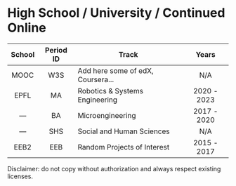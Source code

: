 # High School / University / Continued Online
|School|Period ID|Track|Years|
|:---:|:---:|---|:---:|
|MOOC|W3S|Add here some of edX, Coursera...|N/A|
|EPFL|MA|Robotics & Systems Engineering|2020 - 2023|
|—|BA|Microengineering|2017 - 2020|
|—|SHS|Social and Human Sciences|N/A|
|EEB2|EEB|Random Projects of Interest|2015 - 2017|

Disclaimer: do not copy without authorization and always respect existing licenses.

<!--Once an idea... |EPFL|MAx|Management & Cyber Security|undef|-->
